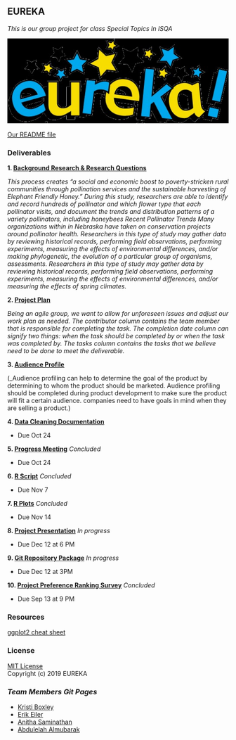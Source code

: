 ## EUREKA
_This is our group project for class Special Topics In ISQA_

![Our Picture](Eureka.jpg)

[Our README file](https://github.com/Abdulelah01/EUREKA/blob/master/README.md)

### Deliverables
**1. [Background Research & Research Questions](https://github.com/Abdulelah01/EUREKA/blob/master/BackgroundResearch%26RQs/BR%26RQ_BackgroundResearch%26RQs.md)**

_This process creates “a social and economic boost to poverty-stricken rural communities through pollination services and the sustainable harvesting of Elephant Friendly Honey.” During this study, researchers are able to identify and record hundreds of pollinator and which flower type that each pollinator visits, and document the trends and distribution patterns of a variety pollinators, including honeybees Recent Pollinator Trends Many organizations within in Nebraska have taken on conservation projects around pollinator health.
Researchers in this type of study may gather data by reviewing historical records, performing field observations, performing experiments, measuring the effects of environmental differences, and/or making phylogenetic, the evolution of a particular group of organisms, assessments.
Researchers in this type of study may gather data by reviewing historical records, performing field observations, performing experiments, measuring the effects of environmental differences, and/or measuring the effects of spring climates._

**2. [Project Plan](https://github.com/Abdulelah01/EUREKA/blob/master/Project_Plan.md)**

_Being an agile group, we want to allow for unforeseen issues and adjust our work plan as needed.
The contributor column contains the team member that is responsible for completing the task.
The completion date column can signify two things: when the task should be completed by or when the task was completed by.
The tasks column contains the tasks that we believe need to be done to meet the deliverable._


**3. [Audience Profile](https://github.com/Abdulelah01/EUREKA/blob/master/AudienceProfile/AudienceProfile.md)**

(_Audience profiling can help to determine the goal of the product by determining to whom the product should be marketed.
Audience profiling should be completed during product development to make sure the product will fit a certain audience.
companies need to have goals in mind when they are selling a product.) 

**4. [Data Cleaning Documentation](https://github.com/Abdulelah01/EUREKA/blob/master/DataCleaning/DataCleaning.md)** 
* Due Oct 24

**5. [Progress Meeting](https://github.com/Abdulelah01/EUREKA/blob/master/MeetingNotes.md)** _Concluded_
* Due Oct 24

**6. [R Script](https://github.com/Abdulelah01/EUREKA/blob/master/Rscripts/Rscripts.md)** _Concluded_
* Due Nov 7

**7. [R Plots](https://github.com/Abdulelah01/EUREKA/blob/master/RPlots/Rplot.md)** _Concluded_
* Due Nov 14

**8. [Project Presentation](https://github.com/Abdulelah01/EUREKA/blob/master/Project%20Presentation.md)** _In progress_
* Due Dec 12 at 6 PM

**9. [Git Repository Package](https://github.com/Abdulelah01/EUREKA/blob/master/Git%20Repository%20Package.md)** _In progress_
* Due Dec 12 at 3PM

**10. [Project Preference Ranking Survey]()** _Concluded_
* Due Sep 13 at 9 PM

### Resources
[ggplot2 cheat sheet](https://github.com/rstudio/cheatsheets/blob/master/data-visualization-2.1.pdf)  

### License
[MIT License](https://github.com/Abdulelah01/EUREKA/blob/master/LICENSE)  
Copyright (c) 2019 EUREKA

### _Team Members Git Pages_ 
* [Kristi Boxley](https://github.com/kboxley)
* [Erik Eiler](https://github.com/eeiler)
* [Anitha Saminathan](https://github.com/anitha1987)
* [Abdulelah Almubarak](https://github.com/Abdulelah01)
